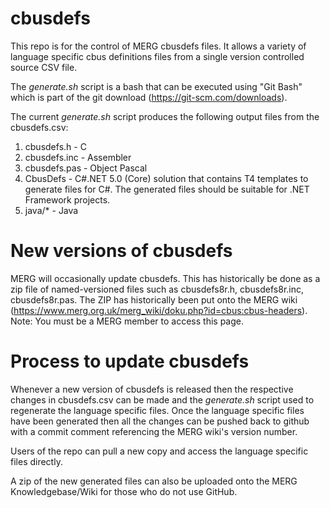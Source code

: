 # cbusdefs
This repo is for the control of MERG cbusdefs files. It allows a variety of language specific cbus definitions files from a single version controlled source CSV file.

The _generate.sh_ script is a bash that can be executed using "Git Bash" which is part of the git download (https://git-scm.com/downloads).

The current _generate.sh_ script produces the following output files from the cbusdefs.csv:
1.	cbusdefs.h   - C
2.	cbusdefs.inc - Assembler
3.	cbusdefs.pas - Object Pascal
4.  CbusDefs	 - C#.NET 5.0 (Core) solution that contains T4 templates to generate files for C#.
					The generated files should be suitable for .NET Framework projects.
5.	java/\*      - Java

# New versions of cbusdefs
MERG will occasionally update cbusdefs. This has historically be done as a zip file of named-versioned files such as cbusdefs8r.h, cbusdefs8r.inc, cbusdefs8r.pas. The ZIP has historically been put onto the MERG wiki (https://www.merg.org.uk/merg_wiki/doku.php?id=cbus:cbus-headers). Note: You must be a MERG member to access this page.

# Process to update cbusdefs
Whenever a new version of cbusdefs is released then the respective changes in cbusdefs.csv can be made and the _generate.sh_ script used to regenerate the language specific files. Once the language specific files have been generated then all the changes can be pushed back to github with a commit comment referencing the MERG wiki's version number.

Users of the repo can pull a new copy and access the language specific files directly.

A zip of the new generated files can also be uploaded onto the MERG Knowledgebase/Wiki for those who do not use GitHub.

